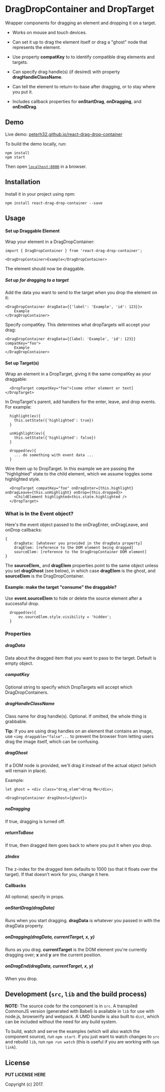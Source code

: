 # DragDropContainer and DropTarget

Wrapper components for dragging an element and dropping it on a target. 

* Works on mouse and touch devices.

* Can set it up to drag the element itself or drag a "ghost" node that 
represents the element.

* Use property __compatKey__ to to identify compatible drag elements 
and targets.

* Can specify drag handle(s) (if desired) with property __dragHandleClassName__.

* Can tell the element to return-to-base after dragging, or to stay where you put it.

* Includes callback properties for __onStartDrag__, __onDragging__, and __onEndDrag__.


## Demo 

Live demo: [peterh32.github.io/react-drag-drop-container](http://peterh32.github.io/react-drag-drop-container/)

To build the demo locally, run:

```
npm install
npm start
```

Then open [`localhost:8000`](http://localhost:8000) in a browser.


## Installation
Install it in your project using npm:

```
npm install react-drag-drop-container --save
```


## Usage

#### Set up Draggable Element

Wrap your element in a DragDropContainer:

```
import { DragDropContainer } from 'react-drag-drop-container';

<DragDropContainer>Example</DragDropContainer>
```
The element should now be draggable.

##### Set up for dragging to a target
Add the data you want to send to the target when you drop the element on it:
```
<DragDropContainer dragData={{'label': 'Example', 'id': 123}}>
	Example
</DragDropContainer>
```

Specify compatKey. This determines what dropTargets will accept your drag:
```
<DragDropContainer dragData={{label: 'Example', 'id': 123}} compatKey="foo">
	Example
</DragDropContainer>
```


#### Set up Target(s)

Wrap an element in a DropTarget, giving it the same compatKey as your draggable:
```
  <DropTarget compatKey="foo">[some other element or text]</DropTarget>
```

In DropTarget's parent, add handlers for the enter, leave, and drop events. For example:
```
  highlight(ev){
    this.setState({'highlighted': true})
  }

  unHighlight(ev){
 	this.setState({'highlighted': false})
  }
  
  dropped(ev){
    ... do something with event data ...
  }
```
Wire them up to DropTarget. In this example we are passing the "highlighted" state
to the child element, which we assume toggles some highlighted style.
```
  <DropTarget compatKey="foo" onDragEnter={this.highlight} onDragLeave={this.unHighlight} onDrop={this.dropped}>
    <ChildElement highlighted=this.state.highlighted />
  </DropTarget>
```

### What is In the Event object?
Here's the event object passed to the onDragEnter, onDragLeave, and onDrop callbacks:
```
{
    dragData: [whatever you provided in the dragData property]
    dragElem: [reference to the DOM element being dragged]
    sourceElem: [reference to the DragDropContainer DOM element]
}
```
The __sourceElem___ and __dragElem__ properties point to the same object unless you
set __dragGhost__ (see below), in which case __dragElem__ is the ghost, and __sourceElem__
is the DragDropContainer.

#### Example: make the target "consume" the draggable?
Use __event.sourceElem__ to hide or delete the source element after a successful
drop.
```
  dropped(ev){
      ev.sourceElem.style.visibility = 'hidden';
  }
```


### Properties

##### dragData
Data about the dragged item that you want to pass to the target. Default is empty object.

##### compatKey
Optional string to specify which DropTargets will accept which DragDropContainers.

##### dragHandleClassName
Class name for drag handle(s). Optional. If omitted, the whole thing is grabbable.

__Tip:__ If you are using drag handles on an element that contains an image,
use `<img draggable="false"...` to prevent the browser from letting users 
drag the image itself, which can be confusing.


##### dragGhost
If a DOM node is provided, we'll drag it instead of the actual object (which
will remain in place). 

Example:
```
let ghost = <div class="drag_elem">Drag Me</div>;

<DragDropContainer dragGhost={ghost}>
```
##### noDragging
If true, dragging is turned off.

##### returnToBase
If true, then dragged item goes back to where you put it when you drop.


##### zIndex
The z-index for the dragged item defaults to 1000 (so that it floats over the target). 
If that doesn't work for you, change it here.


#### Callbacks 

All optional; specify in props.
##### onStartDrag(dragData)
Runs when you start dragging. __dragData__ is whatever you passed in with
the dragData property.

##### onDragging(dragData, currentTarget, x, y)
Runs as you drag.  __currentTarget__ is the DOM element you're currently dragging
over; __x__ and __y__ are the current position.

##### onDragEnd(dragData, currentTarget, x, y)
When you drop.



## Development (`src`, `lib` and the build process)

**NOTE:** The source code for the component is in `src`. A transpiled CommonJS version (generated with Babel) is available in `lib` for use with node.js, browserify and webpack. A UMD bundle is also built to `dist`, which can be included without the need for any build system.

To build, watch and serve the examples (which will also watch the component source), run `npm start`. If you just want to watch changes to `src` and rebuild `lib`, run `npm run watch` (this is useful if you are working with `npm link`).

## License

__PUT LICENSE HERE__

Copyright (c) 2017.

